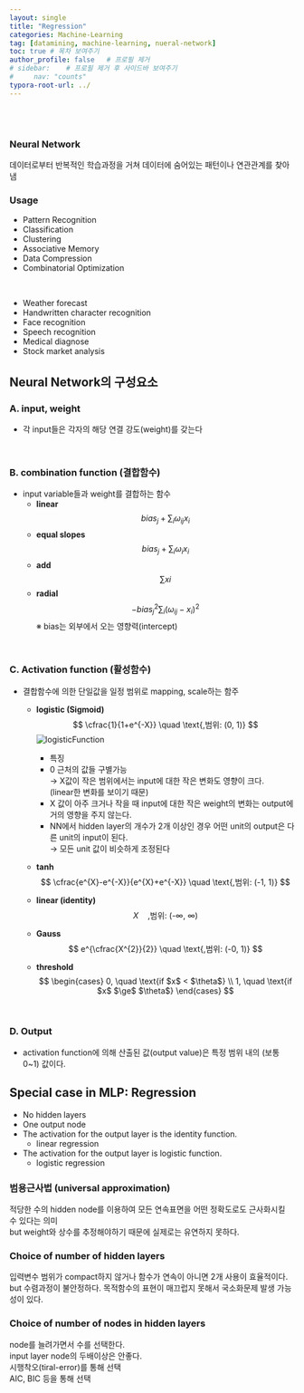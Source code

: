 ```yaml
---
layout: single
title: "Regression"
categories: Machine-Learning
tag: [datamining, machine-learning, nueral-network]
toc: true # 목차 보여주기
author_profile: false   # 프로필 제거
# sidebar:    # 프로필 제거 후 사이드바 보여주기
#     nav: "counts"
typora-root-url: ../
---
```

<br><br>

### Neural Network
데이터로부터 반복적인 학습과정을 거쳐 데이터에 숨어있는 패턴이나 연관관계를 찾아냄

### Usage
- Pattern Recognition
- Classification
- Clustering
- Associative Memory
- Data Compression
- Combinatorial Optimization

<br>

- Weather forecast
- Handwritten character recognition
- Face recognition
- Speech recognition
- Medical diagnose
- Stock market analysis

## Neural Network의 구성요소
### **A. input, weight**
- 각 input들은 각자의 해당 연결 강도(weight)를 갖는다

<br>

### **B. combination function (결합함수)**
- input variable들과 weight를 결합하는 함수
  - **linear**<br>
    $$
    bias_{j} + \sum_{i} \omega_{ij}x_{i}
    $$
  - **equal slopes**<br>
    $$
    bias_{j} + \sum_{i} \omega_{i}x_{i}
    $$
  - **add**<br>
    $$
    \sum x{i}
    $$
  - **radial**<br>
    $$
    -bias_{j}^2 \sum_{i}(\omega_{ij}-x_{i})^2
    $$
  ※ bias는 외부에서 오는 영향력(intercept)

<br>

### **C. Activation function (활성함수)**
- 결합함수에 의한 단일값을 일정 범위로 mapping, scale하는 함주
  - **logistic (Sigmoid)**<br>
    $$
    \cfrac{1}{1+e^{-X}} \quad \text{,범위: (0, 1)}
    $$
    ![logisticFunction]({{site.url}}/images/2024-03-10-ml-neuralNetwork/1.JPG)
    - 특징
    - 0 근처의 값들 구별가능<br>
    → X값이 작은 범위에서는 input에 대한 작은 변화도 영향이 크다.<br>
    (linear한 변화를 보이기 때문)
    - X 값이 아주 크거나 작을 때 input에 대한 작은 weight의 변화는 output에 거의 영향을 주지 않는다.
    - NN에서 hidden layer의 개수가 2개 이상인 경우 어떤 unit의 output은 다른 unit의 input이 된다.<br>
    → 모든 unit 값이 비슷하게 조정된다

  - **tanh**<br>
    $$
    \cfrac{e^{X}-e^{-X}}{e^{X}+e^{-X}} \quad \text{,범위: (-1, 1)}
    $$
  - **linear (identity)**<br>
    $$
    X \quad \text{,범위: (-$\infty$, $\infty$)}
    $$
  - **Gauss**<br>
    $$
    e^{\cfrac{X^{2}}{2}} \quad \text{,범위: (-0, 1)}
    $$
  - **threshold**<br>
    $$
    \begin{cases}
    0, \quad \text{if $x$ < $\theta$} \\
    1, \quad \text{if  $x$ $\ge$ $\theta$}
    \end{cases}
    $$

<br>

### **D. Output**
- activation function에 의해 산출된 값(output value)은 특정 범위 내의 (보통 0~1) 값이다.

## Special case in MLP: Regression
- No hidden layers
- One output node
- The activation for the output layer is the identity function.
  - linear regression
- The activation for the output layer is logistic function.
  - logistic regression

### 범용근사법 (universal approximation)
적당한 수의 hidden node를 이용하여 모든 연속표면을 어떤 정확도로도 근사화시킬 수 있다는 의미
<br>
but weight와 상수를 추정해야하기 때문에 실제로는 유연하지 못하다.

### Choice of number of hidden layers
입력변수 범위가 compact하지 않거나 함수가 연속이 아니면 2개 사용이 효율적이다.
<br>
but 수렴과정이 불안정하다. 목적함수의 표현이 매끄럽지 못해서 국소화문제 발생 가능성이 있다.

### Choice of number of nodes in hidden layers
node를 늘려가면서 수를 선택한다.<br>
input layer node의 두배이상은 안좋다.<br>
시행착오(tiral-error)를 통해 선택<br>
AIC, BIC 등을 통해 선택<br>
